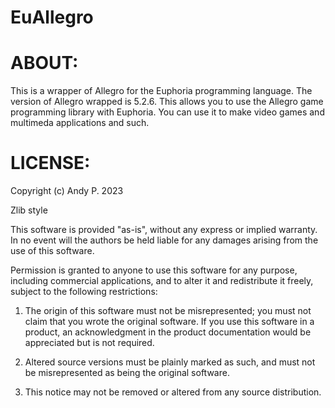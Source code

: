 # EuAllegro

# ABOUT:

This is a wrapper of Allegro for the Euphoria programming language. The version of Allegro wrapped is 5.2.6. This allows you to use the Allegro game programming
library with Euphoria. You can use it to make video games and multimeda applications and such. 

# LICENSE:

Copyright (c) Andy P. 2023

Zlib style

This software is provided "as-is", without any express or implied warranty. In no event will the authors be held liable for any damages arising from the use of this software.

Permission is granted to anyone to use this software for any purpose, including commercial applications, and to alter it and redistribute it freely, subject to the following restrictions:

1. The origin of this software must not be misrepresented; you must not claim that you wrote the original software. If you use this software in a product, an acknowledgment in the product documentation would be appreciated but is not required.

2. Altered source versions must be plainly marked as such, and must not be misrepresented as being the original software.

3. This notice may not be removed or altered from any source distribution.
